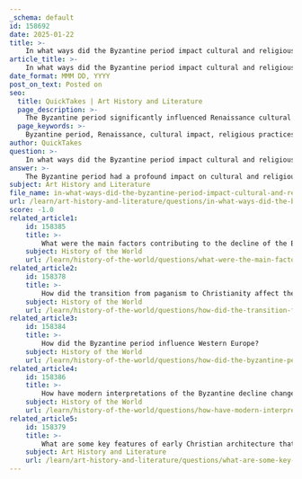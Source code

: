 ```yaml
---
_schema: default
id: 158692
date: 2025-01-22
title: >-
    In what ways did the Byzantine period impact cultural and religious practices during the Renaissance?
article_title: >-
    In what ways did the Byzantine period impact cultural and religious practices during the Renaissance?
date_format: MMM DD, YYYY
post_on_text: Posted on
seo:
  title: QuickTakes | Art History and Literature
  page_description: >-
    The Byzantine period significantly influenced Renaissance cultural and religious practices, shaping art, architecture, and spirituality through artistic techniques, architectural innovations, and the preservation of classical knowledge.
  page_keywords: >-
    Byzantine period, Renaissance, cultural impact, religious practices, art influence, architectural innovations, iconography, cultural exchange, preservation of knowledge, Eastern Europe, artistic techniques, divine imagery, classical texts
author: QuickTakes
question: >-
    In what ways did the Byzantine period impact cultural and religious practices during the Renaissance?
answer: >-
    The Byzantine period had a profound impact on cultural and religious practices during the Renaissance, influencing various aspects of art, architecture, and spirituality. Here are several key ways in which this influence manifested:\n\n1. **Artistic Techniques and Styles**: Byzantine art, characterized by its rich iconography and religious symbolism, laid the groundwork for many artistic techniques that were revived during the Renaissance. The use of gold backgrounds, stylized figures, and a focus on divine imagery in Byzantine icons can be seen echoed in Renaissance works. Artists sought to blend the sacred with the human experience, creating a sense of realism while maintaining a connection to spiritual themes.\n\n2. **Architectural Innovations**: The architectural legacy of the Byzantine Empire significantly influenced Renaissance architecture. Innovations such as the use of domes and the basilica layout were adopted and adapted by Renaissance architects. For instance, the Old Sacristy designed by Filippo Brunelleschi (1421-1428) reflects Byzantine architectural elements, showcasing the continuity of design principles from the Byzantine period into the Renaissance.\n\n3. **Cultural Exchange and Interaction**: The Latin Occupation of Constantinople (1204-1261) facilitated significant cultural exchanges between Byzantine and Western European art. This interaction allowed for the blending of artistic traditions, enriching the Renaissance with Byzantine elements. The movement of artists and the transmission of Greek and Byzantine manuscripts played a crucial role in this cultural exchange, leading to a revival of classical themes and techniques.\n\n4. **Religious Practices and Iconography**: The emphasis on divine images and spiritual themes in Byzantine art continued into the Renaissance. Artists like Duccio incorporated Byzantine influences while also exploring new approaches to pictorial space and human form. This blending of styles contributed to a richer religious narrative in Renaissance art, where the depiction of biblical scenes became more dynamic and relatable.\n\n5. **Preservation of Knowledge**: The Byzantine Empire played a crucial role in preserving classical knowledge, particularly through the translation of Greek texts into Latin during the Renaissance. This preservation allowed European scholars to access ancient philosophical and scientific works, which in turn influenced the intellectual landscape of the Renaissance.\n\n6. **Impact on Eastern Europe**: The influence of Byzantine culture extended beyond Italy and Western Europe, significantly impacting Eastern Europe. The architectural styles and religious practices established by the Byzantine Empire were emulated in Orthodox churches across regions such as Russia, Bulgaria, and Serbia, contributing to the cultural identity of these nations.\n\nIn summary, the Byzantine period served as a bridge between the medieval and modern worlds, shaping the cultural and religious practices of the Renaissance through its artistic techniques, architectural innovations, and the preservation of classical knowledge. The legacy of Byzantine art and architecture is evident in the way it influenced the thematic content and stylistic approaches of Renaissance artists, creating a rich tapestry of cultural exchange that defined the era.
subject: Art History and Literature
file_name: in-what-ways-did-the-byzantine-period-impact-cultural-and-religious-practices-during-the-renaissance.md
url: /learn/art-history-and-literature/questions/in-what-ways-did-the-byzantine-period-impact-cultural-and-religious-practices-during-the-renaissance
score: -1.0
related_article1:
    id: 158385
    title: >-
        What were the main factors contributing to the decline of the Byzantine Empire?
    subject: History of the World
    url: /learn/history-of-the-world/questions/what-were-the-main-factors-contributing-to-the-decline-of-the-byzantine-empire
related_article2:
    id: 158378
    title: >-
        How did the transition from paganism to Christianity affect the Roman Empire?
    subject: History of the World
    url: /learn/history-of-the-world/questions/how-did-the-transition-from-paganism-to-christianity-affect-the-roman-empire
related_article3:
    id: 158384
    title: >-
        How did the Byzantine period influence Western Europe?
    subject: History of the World
    url: /learn/history-of-the-world/questions/how-did-the-byzantine-period-influence-western-europe
related_article4:
    id: 158386
    title: >-
        How have modern interpretations of the Byzantine decline changed historical narratives?
    subject: History of the World
    url: /learn/history-of-the-world/questions/how-have-modern-interpretations-of-the-byzantine-decline-changed-historical-narratives
related_article5:
    id: 158379
    title: >-
        What are some key features of early Christian architecture that influenced Renaissance architecture?
    subject: Art History and Literature
    url: /learn/art-history-and-literature/questions/what-are-some-key-features-of-early-christian-architecture-that-influenced-renaissance-architecture
---
```


&nbsp;